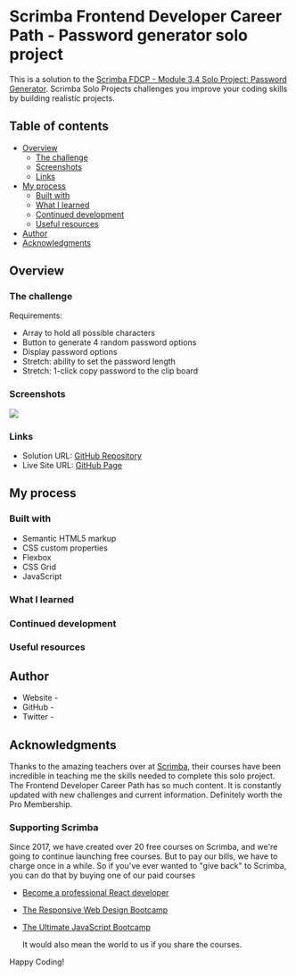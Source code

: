 # Scrimba Frontend Developer Career Path - Password generator solo project

This is a solution to the [Scrimba FDCP - Module 3.4 Solo Project: Password Generator](https://www.figma.com/file/YRO9Iw5IYaOorjnRyNz4bV/Random-Password-Generator?node-id=0%3A1). Scrimba Solo Projects challenges you improve your coding skills by building realistic projects.

## Table of contents

- [Overview](#overview)
  - [The challenge](#the-challenge)
  - [Screenshots](#screenshots)
  - [Links](#links)
- [My process](#my-process)
  - [Built with](#built-with)
  - [What I learned](#what-i-learned)
  - [Continued development](#continued-development)
  - [Useful resources](#useful-resources)
- [Author](#author)
- [Acknowledgments](#acknowledgments)


## Overview

### The challenge

Requirements:

- Array to hold all possible characters
- Button to generate 4 random password options
- Display password options
- Stretch: ability to set the password length
- Stretch: 1-click copy password to the clip board



### Screenshots



![](./images/#)




### Links

- Solution URL: [GitHub Repository]()
- Live Site URL: [GitHub Page]()

## My process

### Built with

- Semantic HTML5 markup
- CSS custom properties
- Flexbox
- CSS Grid
- JavaScript

### What I learned







### Continued development



### Useful resources



## Author

- Website - []()
- GitHub - []()
- Twitter - []()


## Acknowledgments

Thanks to the amazing teachers over at [Scrimba](https://scrimba.com/), their courses have been incredible in teaching
me the skills needed to complete this solo project. The Frontend Developer Career Path has so much content. It is constantly
updated with new challenges and current information. Definitely worth the Pro Membership.

### Supporting Scrimba

Since 2017, we have created over 20 free courses on Scrimba, and we're going to
continue launching free courses. But to pay our bills, we have to charge once
in a while. So if you've ever wanted to "give back" to Scrimba, you can do that by buying
one of our paid courses

- [Become a professional React developer](https://scrimba.com/course/greact)
- [The Responsive Web Design Bootcamp](https://scrimba.com/course/gresponsive)
- [The Ultimate JavaScript Bootcamp](https://scrimba.com/course/gjavascript)

  It would also mean the world to us if you share the courses.

Happy Coding!
